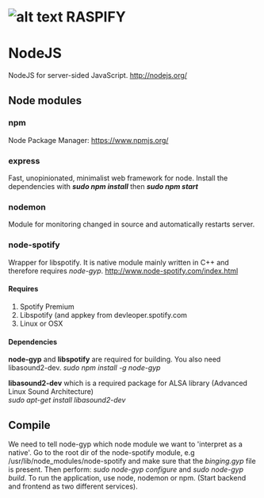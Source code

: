 ![alt text](https://cdn1.iconfinder.com/data/icons/simply-8-bits-11/96/spotify.png "Raspify") RASPIFY
=======

# NodeJS
NodeJS for server-sided JavaScript.
http://nodejs.org/

## Node modules
### npm
Node Package Manager: https://www.npmjs.org/

### express
Fast, unopinionated, minimalist web framework for node.
Install the dependencies with **_sudo npm install_** then **_sudo npm start_**

### nodemon
Module for monitoring changed in source and automatically restarts server.

### node-spotify
Wrapper for libspotify. It is native module mainly written in C++ and therefore requires _node-gyp_.
http://www.node-spotify.com/index.html

#### Requires
1. Spotify Premium
2. Libspotify (and appkey from devleoper.spotify.com
3. Linux or OSX

#### Dependencies
**node-gyp** and **libspotify** are required for building. You also need libasound2-dev.
  _sudo npm install -g node-gyp_ 
   
**libasound2-dev** which is a required package for ALSA library (Advanced Linux Sound Architecture)   
  _sudo apt-get install libasound2-dev_

## Compile
We need to tell node-gyp which node module we want to 'interpret as a native'.
Go to the root dir of the node-spotify module, e.g /usr/lib/node_modules/node-spotify and make sure that the
_binging.gyp_ file is present. Then perform: _sudo node-gyp configure_ and _sudo node-gyp build_.
To run the application, use node, nodemon or npm. (Start backend and frontend as two different services). 
